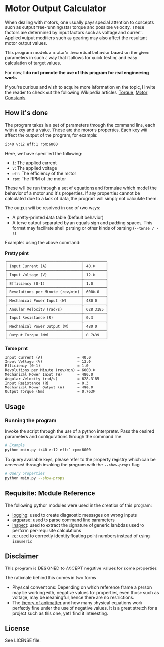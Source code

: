# Motor Output Calculator

When dealing with motors, one usually pays special attention to concepts
such as output free-running/stall torque and possible velocity. These factors
are determined by input factors such as voltage and current. Applied
output modifiers such as gearing may also affect the resultant motor output
values.

This program models a motor's theoretical behavior based on the given parameters
in such a way that it allows for quick testing and easy calculation of target
values.

For now, **I do not promote the use of this program for real engineering work.**

If you're curious and wish to acquire more information on the topic,
I invite the reader to check out the following Wikipedia
articles: [Torque](https://en.wikipedia.org/wiki/Torque),
[Motor Constants](https://en.wikipedia.org/wiki/Motor_constants)

## How it's done

The program takes in a set of parameters through the command line, each with a
key and a value. These are the motor's properties. Each key will affect the output of the program, for example:

`i:40 v:12 eff:1 rpm:6000`

Here, we have specified the following:

- `i`: The applied current
- `v`: The applied voltage
- `eff`: The efficiency of the motor
- `rpm`: The RPM of the motor

These will be run through a set of equations and formulae which model the behavior of a motor and it's properties.
If any properties cannot be calculated due to a lack of data, the program will simply not calculate them.

The output will be resolved in one of two ways:

- A pretty-printed data table (Default behavior)
- A terse output separated by an equals sign and padding spaces.
  This format may facilitate shell parsing or other kinds of parsing (`--terse / -t`)

Examples using the above command: \
\
**Pretty print**

```
┌──────────────────────────────────┬──────────┐
│ Input Current (A)                │ 40.0     │
├──────────────────────────────────┼──────────┤
│ Input Voltage (V)                │ 12.0     │
├──────────────────────────────────┼──────────┤
│ Efficiency (0-1)                 │ 1.0      │
├──────────────────────────────────┼──────────┤
│ Revolutions per Minute (rev/min) │ 6000.0   │
├──────────────────────────────────┼──────────┤
│ Mechanical Power Input (W)       │ 480.0    │
├──────────────────────────────────┼──────────┤
│ Angular Velocity (rad/s)         │ 628.3185 │
├──────────────────────────────────┼──────────┤
│ Input Resistance (R)             │ 0.3      │
├──────────────────────────────────┼──────────┤
│ Mechanical Power Output (W)      │ 480.0    │
├──────────────────────────────────┼──────────┤
│ Output Torque (Nm)               │ 0.7639   │
└──────────────────────────────────┴──────────┘
```

**Terse print**

```
Input Current (A)                = 40.0    
Input Voltage (V)                = 12.0    
Efficiency (0-1)                 = 1.0     
Revolutions per Minute (rev/min) = 6000.0  
Mechanical Power Input (W)       = 480.0   
Angular Velocity (rad/s)         = 628.3185
Input Resistance (R)             = 0.3     
Mechanical Power Output (W)      = 480.0   
Output Torque (Nm)               = 0.7639  
```

## Usage

### Running the program

Invoke the script through the use of a python interpreter. Pass the desired
parameters and configurations through the command line.

```sh
# Example
python main.py i:40 v:12 eff:1 rpm:6000
```

To query available keys, please refer to the property registry which
can be accessed through invoking the program with the `--show-props` flag.

```sh
# Query properties
python main.py --show-props
```

## Requisite: Module Reference

The following python modules were used in the creation of this program:

- [logging](https://docs.python.org/3/library/logging.html): used to create diagnostic messages on wrong inputs
- [argparse](https://docs.python.org/3/library/argparse.html): used to parse command line parameters
- [inspect](https://docs.python.org/3/library/inspect.html): used to extract the signature of generic lambdas used to
  perform per-requisite calculations
- [re](https://docs.python.org/3/library/re.html): used to correctly identity floating point numbers instead of using
  `isnumeric`

## Disclaimer

This program is DESIGNED to ACCEPT negative values for some properties

The rationale behind this comes in two forms

- Physical conventions: Depending on which reference frame a person
  may be working with, negative values for properties, even those such as
  voltage, may be meaningful, hence there are no restrictions.
- The [theory of antimatter](https://en.wikipedia.org/wiki/Antimatter)
  and how many physical equations work perfectly fine under the use of negative values.
  It is a great stretch for a project such as this one, yet I find it interesting.

## License

See LICENSE file.


